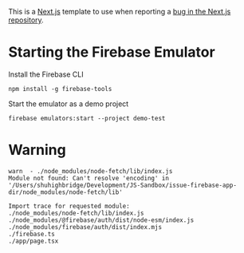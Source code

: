 This is a [Next.js](https://nextjs.org/) template to use when reporting a [bug in the Next.js repository](https://github.com/vercel/next.js/issues).

# Starting the Firebase Emulator

Install the Firebase CLI

```
npm install -g firebase-tools
```

Start the emulator as a demo project

```
firebase emulators:start --project demo-test
```

# Warning

```
warn  - ./node_modules/node-fetch/lib/index.js
Module not found: Can't resolve 'encoding' in '/Users/shuhighbridge/Development/JS-Sandbox/issue-firebase-app-dir/node_modules/node-fetch/lib'

Import trace for requested module:
./node_modules/node-fetch/lib/index.js
./node_modules/@firebase/auth/dist/node-esm/index.js
./node_modules/firebase/auth/dist/index.mjs
./firebase.ts
./app/page.tsx
```
